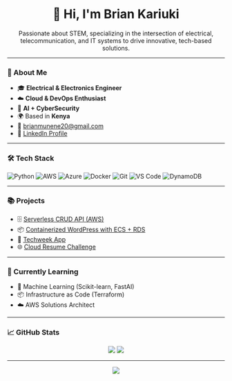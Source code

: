 <h1 align="center">👋 Hi, I'm Brian Kariuki</h1>
<p align="center">
  Passionate about STEM, specializing in the intersection of electrical, telecommunication, and IT systems to drive innovative, tech-based solutions.
</p>

---

### 📍 About Me

- 🎓 **Electrical & Electronics Engineer**
- ☁️ **Cloud & DevOps Enthusiast**
- 🤖 **AI + CyberSecurity**
- 🌍 Based in **Kenya**
- 📨 [brianmunene20@gmail.com](mailto:brianmunene20@gmail.com)
- 💼 [LinkedIn Profile](https://www.linkedin.com/in/brian-kariuki-6aa0a618b)

---

### 🛠️ Tech Stack

![Python](https://img.shields.io/badge/-Python-333?style=flat&logo=python)
![AWS](https://img.shields.io/badge/-AWS-232F3E?style=flat&logo=amazon-aws)
![Azure](https://img.shields.io/badge/-Azure-0078D4?style=flat&logo=microsoft-azure&logoColor=white)
![Docker](https://img.shields.io/badge/-Docker-0db7ed?style=flat&logo=docker)
![Git](https://img.shields.io/badge/-Git-F05032?style=flat&logo=git)
![VS Code](https://img.shields.io/badge/-VSCode-007ACC?style=flat&logo=visual-studio-code)
![DynamoDB](https://img.shields.io/badge/-DynamoDB-4053D6?style=flat&logo=amazon-dynamodb)


---

### 📚 Projects

- 🗄️ [Serverless CRUD API (AWS)](https://github.com/BrianConstantine/Project2-Serverless-CRUD-API-Lambda-Dynamodb-Amplify)
- 📦 [Containerized WordPress with ECS + RDS](https://github.com/BrianConstantine/Containerized_wordpress_ECS-RDS)
- 🧰 [Techweek App](https://github.com/BrianConstantine/TechweekAPP) 
- 🌐 [Cloud Resume Challenge](https://github.com/BrianConstantine/CloudResume)


---

### 🌱 Currently Learning

- 🧠 Machine Learning (Scikit-learn, FastAI)
- 📦 Infrastructure as Code (Terraform)
- ☁️ AWS Solutions Architect

---

### 📈 GitHub Stats

<p align="center">
  <img src="https://github-readme-stats.vercel.app/api?username=BrianConstantine&show_icons=true&theme=default" />
  <img src="https://github-readme-streak-stats.herokuapp.com/?user=BrianConstantine&theme=default" />
</p>

---

<p align="center">
  <img src="https://capsule-render.vercel.app/api?type=waving&color=0f2027&height=150&section=footer" />
</p>
